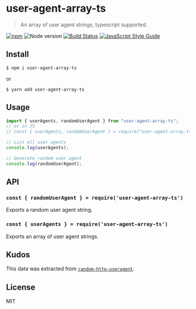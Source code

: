 # user-agent-array-ts

> An array of user agent strings, typescript supported.

[![npm](https://img.shields.io/npm/v/user-agent-array.svg)](https://www.npmjs.com/package/user-agent-array-ts)
![Node version](https://img.shields.io/node/v/user-agent-array.svg)
[![Build Status](https://travis-ci.org/ralphtheninja/user-agent-array.svg?branch=master)](https://travis-ci.org/ralphtheninja/user-agent-array)
[![JavaScript Style Guide](https://img.shields.io/badge/code_style-standard-brightgreen.svg)](https://standardjs.com)

## Install

```
$ npm i user-agent-array-ts
```

or

```
$ yarn add user-agent-array-ts
```

## Usage

```js
import { userAgents, randomUserAgent } from "user-agent-array-ts";
// or in JS
// const { userAgents, randomUserAgent } = require("user-agent-array-ts");

// List all user agents
console.log(userAgents);

// Generate random user agent
console.log(randomUserAgent);
```

## API

### `const { randomUserAgent } = require('user-agent-array-ts')`

Exports a random user agent string.

### `const { userAgents } = require('user-agent-array-ts')`

Exports an array of user agent strings.

## Kudos

This data was extracted from [`random-http-useragent`](https://github.com/hfreire/random-http-useragent).

## License

MIT
